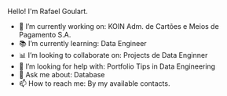 Hello! I'm Rafael Goulart.

 - 💼 I’m currently working on: KOIN Adm. de Cartões e Meios de Pagamento S.A.
 - 📚 I’m currently learning: Data Engineer
 - 📊 I’m looking to collaborate on: Projects de Data Enginner
 - 🤔 I’m looking for help with: Portfolio Tips in Data Engineering
 - 💬 Ask me about: Database
 - 📫 How to reach me: By my available contacts.

